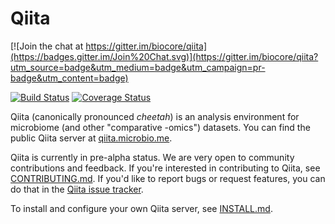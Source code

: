Qiita
=====

[![Join the chat at https://gitter.im/biocore/qiita](https://badges.gitter.im/Join%20Chat.svg)](https://gitter.im/biocore/qiita?utm_source=badge&utm_medium=badge&utm_campaign=pr-badge&utm_content=badge)

[![Build Status](https://travis-ci.org/biocore/qiita.png?branch=master)](https://travis-ci.org/biocore/qiita)
[![Coverage Status](https://coveralls.io/repos/biocore/qiita/badge.png?branch=master)](https://coveralls.io/r/biocore/qiita)

Qiita (canonically pronounced *cheetah*) is an analysis environment for microbiome (and other "comparative -omics") datasets. You can find the public Qiita server at [qiita.microbio.me](http://qiita.microbio.me).

Qiita is currently in pre-alpha status. We are very open to community contributions and feedback. If you're interested in contributing to Qiita, see [CONTRIBUTING.md](https://github.com/biocore/qiita/blob/master/CONTRIBUTING.md). If you'd like to report bugs or request features, you can do that in the [Qiita issue tracker](https://github.com/biocore/qiita/issues).

To install and configure your own Qiita server, see [INSTALL.md](https://github.com/biocore/qiita/blob/master/INSTALL.md).
